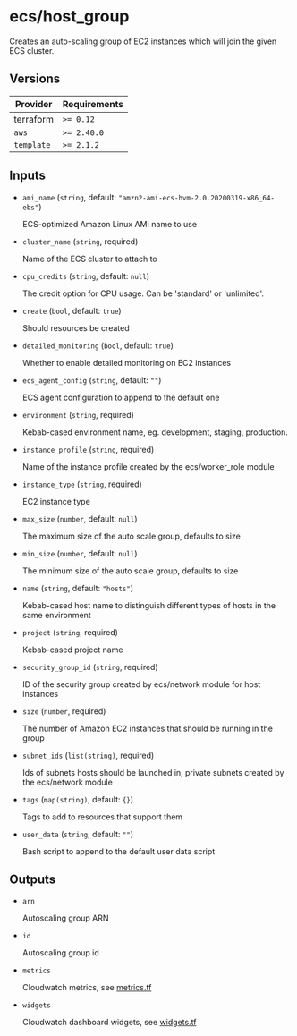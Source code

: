 # ecs/host_group

Creates an auto-scaling group of EC2 instances which will join the given ECS cluster.

<!-- bin/docs -->

## Versions

| Provider | Requirements |
|-|-|
| terraform | `>= 0.12` |
| `aws` | `>= 2.40.0` |
| `template` | `>= 2.1.2` |

## Inputs

* `ami_name` (`string`, default: `"amzn2-ami-ecs-hvm-2.0.20200319-x86_64-ebs"`)

    ECS-optimized Amazon Linux AMI name to use

* `cluster_name` (`string`, required)

    Name of the ECS cluster to attach to

* `cpu_credits` (`string`, default: `null`)

    The credit option for CPU usage. Can be 'standard' or 'unlimited'.

* `create` (`bool`, default: `true`)

    Should resources be created

* `detailed_monitoring` (`bool`, default: `true`)

    Whether to enable detailed monitoring on EC2 instances

* `ecs_agent_config` (`string`, default: `""`)

    ECS agent configuration to append to the default one

* `environment` (`string`, required)

    Kebab-cased environment name, eg. development, staging, production.

* `instance_profile` (`string`, required)

    Name of the instance profile created by the ecs/worker_role module

* `instance_type` (`string`, required)

    EC2 instance type

* `max_size` (`number`, default: `null`)

    The maximum size of the auto scale group, defaults to size

* `min_size` (`number`, default: `null`)

    The minimum size of the auto scale group, defaults to size

* `name` (`string`, default: `"hosts"`)

    Kebab-cased host name to distinguish different types of hosts in the same environment

* `project` (`string`, required)

    Kebab-cased project name

* `security_group_id` (`string`, required)

    ID of the security group created by ecs/network module for host instances

* `size` (`number`, required)

    The number of Amazon EC2 instances that should be running in the group

* `subnet_ids` (`list(string)`, required)

    Ids of subnets hosts should be launched in, private subnets created by the ecs/network module

* `tags` (`map(string)`, default: `{}`)

    Tags to add to resources that support them

* `user_data` (`string`, default: `""`)

    Bash script to append to the default user data script



## Outputs

* `arn`

    Autoscaling group ARN

* `id`

    Autoscaling group id

* `metrics`

    Cloudwatch metrics, see [metrics.tf](./metrics.tf)

* `widgets`

    Cloudwatch dashboard widgets, see [widgets.tf](./widgets.tf)
